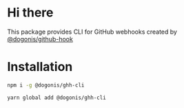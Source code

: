 # Hi there
This package provides CLI for GitHub webhooks created by [@dogonis/github-hook](https://www.npmjs.com/package/@dogonis/github-hook)

# Installation
```bash
npm i -g @dogonis/ghh-cli
```
```bash
yarn global add @dogonis/ghh-cli
```